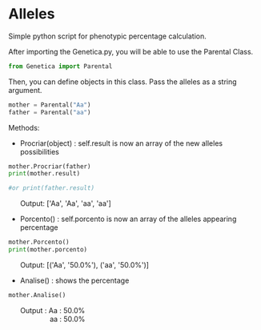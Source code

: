 # Alleles
Simple python script for phenotypic percentage calculation.

After importing the Genetica.py, you will be able to use the Parental Class.
```python
from Genetica import Parental
```

Then, you can define objects in this class. Pass the alleles as a string argument.
```python
mother = Parental("Aa")
father = Parental("aa")
```

Methods:

* Procriar(object) : self.result is now an array of the new alleles possibilities

```python
mother.Procriar(father)
print(mother.result)

#or print(father.result)
```
&nbsp;&nbsp;&nbsp;&nbsp;&nbsp;&nbsp;Output: ['Aa', 'Aa', 'aa', 'aa']
                          
* Porcento() : self.porcento is now an array of the alleles appearing percentage

```python
mother.Porcento()
print(mother.porcento)
```
&nbsp;&nbsp;&nbsp;&nbsp;&nbsp;&nbsp;Output: [('Aa', '50.0%'), ('aa', '50.0%')]
                          
* Analise() : shows the percentage

```python
mother.Analise()
```
&nbsp;&nbsp;&nbsp;&nbsp;&nbsp;&nbsp;Output : Aa : 50.0%<br/>
&nbsp;&nbsp;&nbsp;&nbsp;&nbsp;&nbsp;&nbsp;&nbsp;&nbsp;&nbsp;&nbsp;&nbsp;&nbsp;&nbsp;&nbsp;&nbsp;&nbsp;&nbsp;&nbsp;&nbsp;&nbsp;aa : 50.0%
